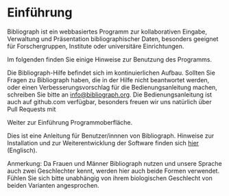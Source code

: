 # Einführung

Bibliograph ist ein webbasiertes Programm zur kollaborativen Eingabe, Verwaltung und Präsentation
bibliographischer Daten,  besonders geeignet für Forschergruppen, Institute oder universitäre
Einrichtungen. 

Im folgenden finden Sie einige Hinweise zur Benutzung des Programms.

Die Bibliograph-Hilfe befindet sich im kontinuierlichen Aufbau. Sollten Sie Fragen zu Bibliograph 
haben, die in der Hilfe nicht beantwortet werden, oder einen Verbesserungsvorschlag für die 
Bedienungsanleitung machen, schreiben Sie bitte an info@bibliograph.org. Die Bedienungsanleitung
ist auch auf github.com verfügbar, besonders freuen wir uns natürlich über Pull Requests mit

Weiter zur Einführung Programmoberfläche.

Dies ist eine Anleitung für Benutzer/innnen von Bibliograph. Hinweise zur Installation und zur Weiterentwicklung
der Software finden sich [hier](../en/index.md) (Englisch).

Anmerkung: Da Frauen und Männer Bibliograph nutzen und unsere Sprache auch zwei Geschlechter kennt, 
werden hier auch beide Formen verwendet. Fühlen Sie sich bitte unabhängig von ihrem biologischen 
Geschlecht von beiden Varianten angesprochen.
